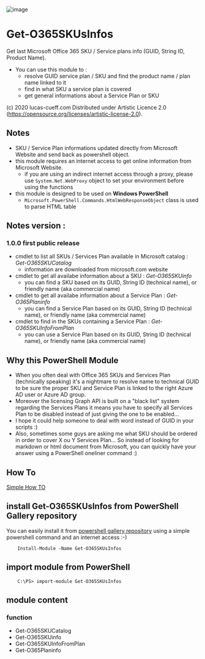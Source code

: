 ![image](http://www.lucas-cueff.com/files/gallery.png)

# Get-O365SKUsInfos
Get last Microsoft Office 365 SKU / Service plans info (GUID, String ID, Product Name).
- You can use this module to :
    - resolve GUID service plan / SKU and find the product name / plan name linked to it
    - find in what SKU a service plan is covered
    - get general informations about a Service Plan or SKU 

(c) 2020 lucas-cueff.com Distributed under Artistic Licence 2.0 (https://opensource.org/licenses/artistic-license-2.0).

## Notes
- SKU / Service Plan informations updated directly from Microsoft Website and send back as powershell object.
- this module requires an internet access to get online information from Microsoft Website.
    - if you are using an indirect internet access through a proxy, please use `System.Net.WebProxy` object to set your environment before using the functions
- this module is designed to be used on **Windows PowerShell**
    - `Microsoft.PowerShell.Commands.HtmlWebResponseObject` class is used to parse HTML table

## Notes version :
### 1.0.0 first public release
 - cmdlet to list all SKUs / Services Plan available in Microsoft catalog : *Get-O365SKUCatalog*
     - information are downloaded from microsoft.com website
 - cmdlet to get all availabe information about a SKU : *Get-O365SKUinfo*
     - you can find a SKU based on its GUID, String ID (technical name), or friendly name (aka commercial name)
 - cmdlet to get all availabe information about a Service Plan : *Get-O365Planinfo*
     - you can find a Service Plan based on its GUID, String ID (technical name), or friendly name (aka commercial name)
 - cmdlet to find in the SKUs containing a Service Plan : *Get-O365SKUInfoFromPlan*
     - you can use a Service Plan based on its GUID, String ID (technical name), or friendly name (aka commercial name)

## Why this PowerShell Module
- When you often deal with Office 365 SKUs and Services Plan (technically speaking) it's a nightmare to resolve name to technical GUID to be sure the proper SKU and Service Plan is linked to the right Azure AD user or Azure AD group.
- Moreover the licensing Graph API is built on a "black list" system regarding the Services Plans it means you have to specify all Services Plan to be disabled instead of just giving the one to be enabled...
- I hope it could help someone to deal with word instead of GUID in your scripts :)
- Also, sometimes some guys are asking me what SKU should be ordered in order to cover X ou Y Services Plan... So instead of looking for markdown or html document from Microsoft, you can quickly have your answer using a PowerShell oneliner command :) 

## How To
[Simple How TO](https://github.com/MS-LUF/Get-O365SKUsInfos/blob/main/HOWTO.md)

## install Get-O365SKUsInfos from PowerShell Gallery repository
You can easily install it from [powershell gallery repository](https://www.powershellgallery.com/packages/Get-O365SKUsInfos/) using a simple powershell command and an internet access :-) 
```
	Install-Module -Name Get-O365SKUsInfos
```

## import module from PowerShell 
```
	C:\PS> import-module Get-O365SKUsInfos
```

## module content
### function
- Get-O365SKUCatalog
- Get-O365SKUinfo
- Get-O365SKUInfoFromPlan
- Get-O365Planinfo
